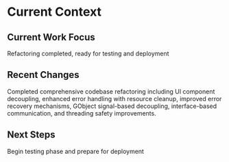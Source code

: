 # Current Context

## Current Work Focus
Refactoring completed, ready for testing and deployment

## Recent Changes
Completed comprehensive codebase refactoring including UI component decoupling, enhanced error handling with resource cleanup, improved error recovery mechanisms, GObject signal-based decoupling, interface-based communication, and threading safety improvements.

## Next Steps
Begin testing phase and prepare for deployment